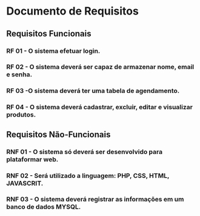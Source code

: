 # Documento de Requisitos

## Requisitos Funcionais

### RF 01 - O sistema efetuar login.

### RF 02 - O sistema deverá ser capaz de armazenar nome, email e senha.

### RF 03 -O sistema deverá ter uma tabela de agendamento.

### RF 04 - O sistema deverá cadastrar, excluir, editar e visualizar produtos.



## Requisitos Não-Funcionais

### RNF 01 - O sistema só deverá ser desenvolvido para plataformar web.

### RNF 02 - Será utilizado a linguagem: PHP, CSS, HTML, JAVASCRIT.

### RNF 03 - O sistema deverá registrar  as informações em um banco de dados MYSQL.
